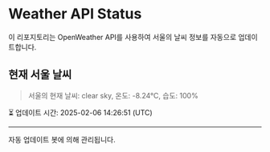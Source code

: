 
# Weather API Status

이 리포지토리는 OpenWeather API를 사용하여 서울의 날씨 정보를 자동으로 업데이트합니다.

## 현재 서울 날씨
> 서울의 현재 날씨: clear sky, 온도: -8.24°C, 습도: 100%

⏳ 업데이트 시간: 2025-02-06 14:26:51 (UTC)

---
자동 업데이트 봇에 의해 관리됩니다.
